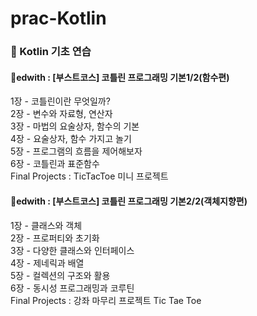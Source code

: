 # prac-Kotlin
### 📖 Kotlin 기초 연습 

#### 📁edwith : [부스트코스] 코틀린 프로그래밍 기본1/2(함수편)

  1장 - 코틀린이란 무엇일까? <br />
  2장 - 변수와 자료형, 연산자 <br />
  3장 - 마법의 요술상자, 함수의 기본 <br />
  4장 - 요술상자, 함수 가지고 놀기 <br />
  5장 - 프로그램의 흐름을 제어해보자 <br />
  6장 - 코틀린과 표준함수 <br />
  Final Projects : TicTacToe 미니 프로젝트 <br />

#### 📁edwith : [부스트코스] 코틀린 프로그래밍 기본2/2(객체지향편)

  1장 - 클래스와 객체 <br />
  2장 - 프로퍼티와 초기화 <br />
  3장 - 다양한 클래스와 인터페이스 <br />
  4장 - 제네릭과 배열 <br />
  5장 - 컬렉션의 구조와 활용 <br />
  6장 - 동시성 프로그래밍과 코루틴 <br />
  Final Projects : 강좌 마무리 프로젝트 Tic Tae Toe <br />
